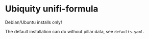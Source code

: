 # Ubiquity unifi-formula

Debian/Ubuntu installs only!

The default installation can do without pillar data, see `defaults.yaml`.

